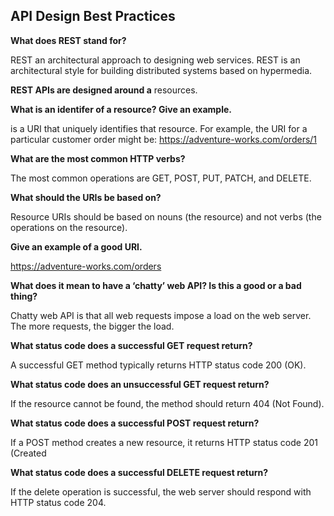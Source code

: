## API Design Best Practices

**What does REST stand for?**

REST an architectural approach to designing web services. REST is an architectural style for building distributed systems based on hypermedia. 

**REST APIs are designed around a** resources.

**What is an identifer of a resource? Give an example.**

is a URI that uniquely identifies that resource. For example, the URI for a particular customer order might be: https://adventure-works.com/orders/1

**What are the most common HTTP verbs?**

The most common operations are GET, POST, PUT, PATCH, and DELETE.

**What should the URIs be based on?**

Resource URIs should be based on nouns (the resource) and not verbs (the operations on the resource).

**Give an example of a good URI.**

https://adventure-works.com/orders 

**What does it mean to have a ‘chatty’ web API? Is this a good or a bad thing?**

Chatty web API is that all web requests impose a load on the web server. The more requests, the bigger the load. 

**What status code does a successful GET request return?**

A successful GET method typically returns HTTP status code 200 (OK). 

**What status code does an unsuccessful GET request return?**

If the resource cannot be found, the method should return 404 (Not Found).

**What status code does a successful POST request return?**

If a POST method creates a new resource, it returns HTTP status code 201 (Created

**What status code does a successful DELETE request return?**

If the delete operation is successful, the web server should respond with HTTP status code 204.

